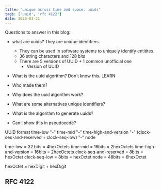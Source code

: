 ```yaml
---
title: 'unique across time and space: uuids'
tags: ['uuid', 'rfc 4122']
date: 2025-03-31
---
```


Questions to answer in this blog:

- what are uuids? They are unique identifiers.

  - They can be used in software systems to uniquely identify entitites.
  - 36 string characters and 128 bits
  - There are 5 versions of UUID + 1 common unofficial one
    - Version of UUID

- What is the uuid algorithm? Don't know this. LEARN
- Who made them?
- Why does the uuid algorithm work?
- What are some alternatives unique identifiers?
- What is the algorithm to generate uuids?
- Can I show this in pseudocode?

UUID format
time-low "-" time-mid "-" time-high-and-version "-" (clock-seq-and-reserved + clock-seq-low) "-" node

time-low = 32 bits = 4hexOctets
time-mid = 16bits = 2hexOctets
time-high-and-version = 16bits = 2hexOctets
clock-seq-and-reserved = 8bits = hexOctet
clock-seq-low = 8bits = hexOctet
node = 48bits = 6hexOctet

hexOctet = hexDigit + hexDigit

## RFC 4122

